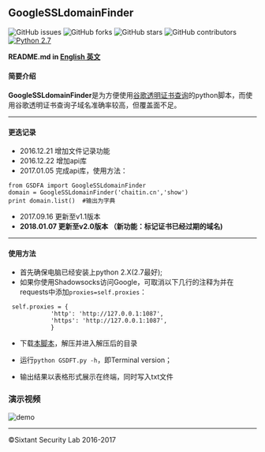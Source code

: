## GoogleSSLdomainFinder

![GitHub issues](https://img.shields.io/github/issues/We5ter/GSDF.svg)
![GitHub forks](https://img.shields.io/github/forks/We5ter/GSDF.svg)
![GitHub stars](https://img.shields.io/github/stars/We5ter/GSDF.svg)
![GitHub contributors](https://img.shields.io/github/contributors/We5ter/GSDF.svg)
[![Python 2.7](https://img.shields.io/badge/python-2.X-yellow.svg)](https://www.python.org/) 

**README.md in [English 英文](https://github.com/We5ter/GSDF/blob/master/README.md)**

#### 简要介绍

**GoogleSSLdomainFinder**是为方便使用<a href="https://transparencyreport.google.com/https/certificates" target="_blank">谷歌透明证书查询</a>的python脚本，而使用谷歌透明证书查询子域名准确率较高，但覆盖面不足。

<hr>

#### 更迭记录

- 2016.12.21 增加文件记录功能
- 2016.12.22 增加api库
- 2017.01.05 完成api库，使用方法：
```
from GSDFA import GoogleSSLdomainFinder
domain = GoogleSSLdomainFinder('chaitin.cn','show')
print domain.list()  #输出为字典
```
  
- 2017.09.16 更新至v1.1版本
- **2018.01.07 更新至v2.0版本 （新功能：标记证书已经过期的域名)**

<hr>

#### 使用方法

- 首先确保电脑已经安装上python 2.X(2.7最好);
- 如果你使用Shadowsocks访问Google，可取消以下几行的注释为并在requests中添加`proxies=self.proxies`：

```
 self.proxies = {
            'http': 'http://127.0.0.1:1087',
            'https': 'http://127.0.0.1:1087',
            }
```

- 下载[本脚本](https://github.com/We5ter/GSDF/archive/master.zip)，解压并进入解压后的目录

- 运行`python GSDFT.py -h`，即Terminal version；

- 输出结果以表格形式展示在终端，同时写入txt文件

### 演示视频

![demo](https://github.com/We5ter/GSDF/blob/master/demo.gif)


<hr>

&copy;Sixtant Security Lab 2016-2017
